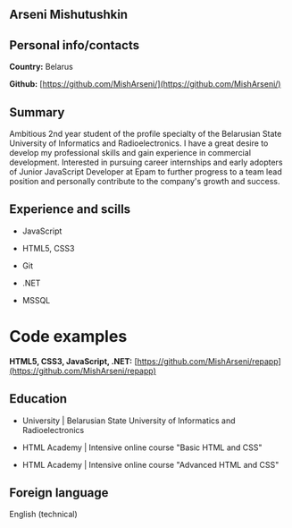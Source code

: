## Arseni Mishutushkin

## Personal info/contacts

**Country:** Belarus

**Github:** [https://github.com/MishArseni/](https://github.com/MishArseni/)

## Summary

Ambitious 2nd year student of the profile specialty of the Belarusian State University of Informatics and Radioelectronics. I have a great desire to develop my professional skills and gain experience in commercial development.
Interested in pursuing career internships and early adopters of Junior JavaScript Developer at Epam to further progress to a team lead position and personally contribute to the company's growth and success.

## Experience and scills

- JavaScript

- HTML5, CSS3
 
- Git

- .NET

- MSSQL

# Code examples

**HTML5, CSS3, JavaScript, .NET:** [https://github.com/MishArseni/repapp](https://github.com/MishArseni/repapp)


## Education

- University | Belarusian State University of Informatics and Radioelectronics

- HTML Academy       | Intensive online course "Basic HTML and CSS"

- HTML Academy       | Intensive online course "Advanced HTML and CSS"   

## Foreign language

English (technical)


